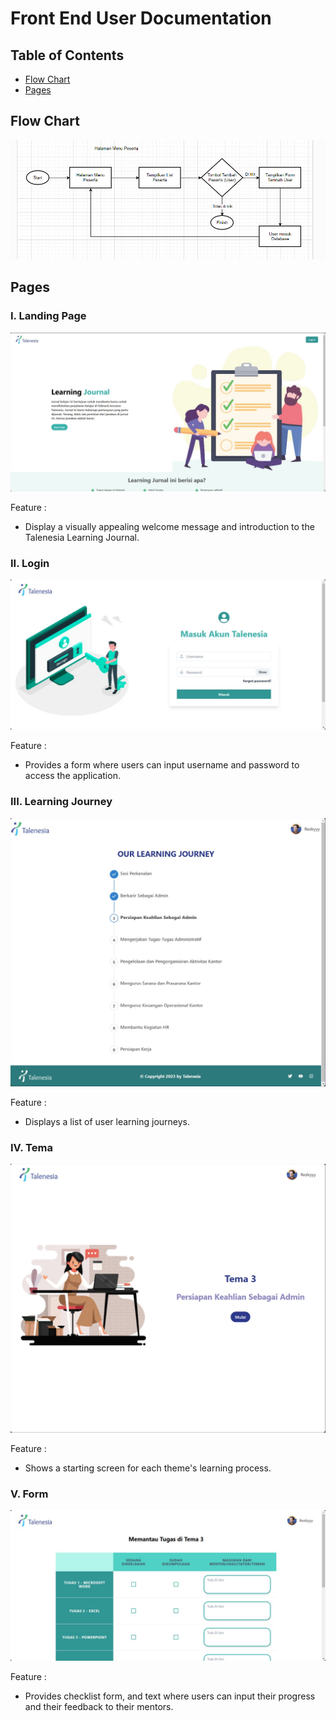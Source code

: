 # Front End User Documentation

## Table of Contents

- [Flow Chart](#flow-chart)
- [Pages](#pages)

## Flow Chart

<img src="../public/learing-journal-flowchart-user.png">

## Pages

### I. Landing Page

  <img src="../public/learing-journal-fe-user 1.jpg">

Feature :

- Display a visually appealing welcome message and introduction to the Talenesia Learning Journal.

### II. Login

<img src="../public/learing-journal-fe-user 2.jpg">

Feature :

- Provides a form where users can input username and password to access the application.

### III. Learning Journey

  <img src="../public/learing-journal-fe-user 3.jpg">

Feature :

- Displays a list of user learning journeys.

### IV. Tema

  <img src="../public/learing-journal-fe-user 4.jpg">

Feature :

- Shows a starting screen for each theme's learning process.

### V. Form

  <img src="../public/learing-journal-fe-user 5.jpg">

Feature :

- Provides checklist form, and text where users can input their progress and their feedback to their mentors.

